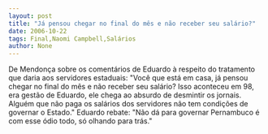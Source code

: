 ```yaml
---
layout: post
title: "Já pensou chegar no final do mês e não receber seu salário?"
date: 2006-10-22
tags: Final,Naomi Campbell,Salários
author: None
---
```


De Mendonça sobre os comentários de Eduardo à respeito do tratamento que daria aos servidores estaduais:
\"Você que está em casa, já pensou chegar no final do mês e não receber seu salário? Isso aconteceu em 98, era gestão de Eduardo, ele chega ao absurdo de desmintir os jornais. Alguém que não paga os salários dos servidores não tem condições de governar o Estado.\"
Eduardo rebate:
\"Não dá para governar Pernambuco é com esse ódio todo, só olhando para trás.\" 